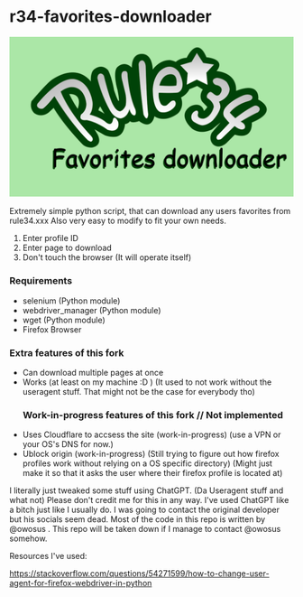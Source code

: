 # r34-favorites-downloader

![placeholder](https://github.com/Twig6943/r34-favorites-downloader/blob/main/r34favdl.png?raw=true) 

Extremely simple python script, that can download any users favorites from rule34.xxx
Also very easy to modify to fit your own needs.

1. Enter profile ID
2. Enter page to download
3. Don't touch the browser (It will operate itself)

### Requirements
- selenium (Python module)
- webdriver_manager (Python module)
- wget (Python module)
- Firefox Browser

### Extra features of this fork
- Can download multiple pages at once
- Works (at least on my machine :D ) (It used to not work without the useragent stuff. That might not be the case for everybody tho) 
  ### Work-in-progress features of this fork // Not implemented 
- Uses Cloudflare to accsess the site (work-in-progress) (use a VPN or your OS's DNS for now.)
- Ublock origin (work-in-progress) (Still trying to figure out how firefox profiles work without relying on a OS specific directory) (Might just make it so that it asks the user where their firefox profile is located at) 

I literally just tweaked some stuff using ChatGPT. (Da Useragent stuff and what not) Please don't credit me for this in any way. I've used ChatGPT like a bitch just like I usually do. I was going to contact the original developer but his socials seem dead. Most of the code in this repo is written by @owosus . This repo will be taken down if I manage to contact @owosus somehow.

Resources I've used:

https://stackoverflow.com/questions/54271599/how-to-change-user-agent-for-firefox-webdriver-in-python
